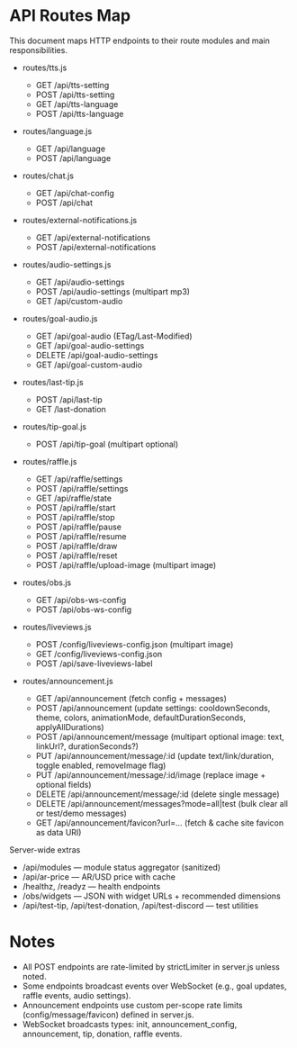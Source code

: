 # API Routes Map

This document maps HTTP endpoints to their route modules and main responsibilities.

- routes/tts.js
  - GET /api/tts-setting
  - POST /api/tts-setting
  - GET /api/tts-language
  - POST /api/tts-language

- routes/language.js
  - GET /api/language
  - POST /api/language

- routes/chat.js
  - GET /api/chat-config
  - POST /api/chat

- routes/external-notifications.js
  - GET /api/external-notifications
  - POST /api/external-notifications

- routes/audio-settings.js
  - GET /api/audio-settings
  - POST /api/audio-settings (multipart mp3)
  - GET /api/custom-audio

- routes/goal-audio.js
  - GET /api/goal-audio (ETag/Last-Modified)
  - GET /api/goal-audio-settings
  - DELETE /api/goal-audio-settings
  - GET /api/goal-custom-audio

- routes/last-tip.js
  - POST /api/last-tip
  - GET /last-donation

- routes/tip-goal.js
  - POST /api/tip-goal (multipart optional)

- routes/raffle.js
  - GET /api/raffle/settings
  - POST /api/raffle/settings
  - GET /api/raffle/state
  - POST /api/raffle/start
  - POST /api/raffle/stop
  - POST /api/raffle/pause
  - POST /api/raffle/resume
  - POST /api/raffle/draw
  - POST /api/raffle/reset
  - POST /api/raffle/upload-image (multipart image)

- routes/obs.js
  - GET /api/obs-ws-config
  - POST /api/obs-ws-config

- routes/liveviews.js
  - POST /config/liveviews-config.json (multipart image)
  - GET /config/liveviews-config.json
  - POST /api/save-liveviews-label

- routes/announcement.js
  - GET /api/announcement (fetch config + messages)
  - POST /api/announcement (update settings: cooldownSeconds, theme, colors, animationMode, defaultDurationSeconds, applyAllDurations)
  - POST /api/announcement/message (multipart optional image: text, linkUrl?, durationSeconds?)
  - PUT /api/announcement/message/:id (update text/link/duration, toggle enabled, removeImage flag)
  - PUT /api/announcement/message/:id/image (replace image + optional fields)
  - DELETE /api/announcement/message/:id (delete single message)
  - DELETE /api/announcement/messages?mode=all|test (bulk clear all or test/demo messages)
  - GET /api/announcement/favicon?url=... (fetch & cache site favicon as data URI)

Server-wide extras
- /api/modules — module status aggregator (sanitized)
- /api/ar-price — AR/USD price with cache
- /healthz, /readyz — health endpoints
- /obs/widgets — JSON with widget URLs + recommended dimensions
- /api/test-tip, /api/test-donation, /api/test-discord — test utilities

# Notes

- All POST endpoints are rate-limited by strictLimiter in server.js unless noted.
- Some endpoints broadcast events over WebSocket (e.g., goal updates, raffle events, audio settings).
- Announcement endpoints use custom per-scope rate limits (config/message/favicon) defined in server.js.
- WebSocket broadcasts types: init, announcement_config, announcement, tip, donation, raffle events.
